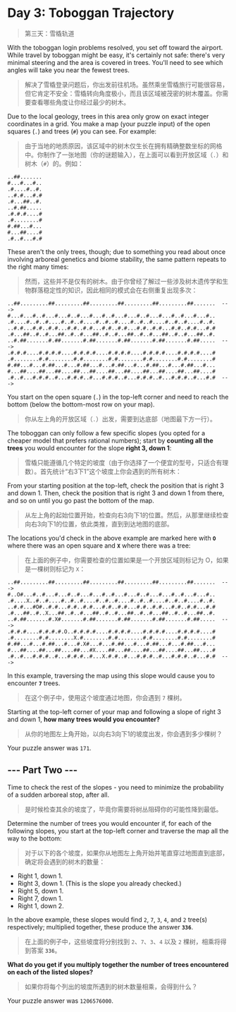 # Day 3: Toboggan Trajectory

> 第三天：雪橇轨道

With the toboggan login problems resolved, you set off toward the airport. While travel by toboggan might be easy, it's certainly not safe: there's very minimal steering and the area is covered in trees. You'll need to see which angles will take you near the fewest trees.

> 解决了雪橇登录问题后，你出发前往机场。虽然乘坐雪橇旅行可能很容易，但它肯定不安全：雪橇转向角度极小，而且该区域被茂密的树木覆盖。你需要查看哪些角度让你经过最少的树木。

Due to the local geology, trees in this area only grow on exact integer coordinates in a grid. You make a map (your puzzle input) of the open squares (`.`) and trees (`#`) you can see. For example:

> 由于当地的地质原因，该区域中的树木仅生长在拥有精确整数坐标的网格中。你制作了一张地图（你的谜题输入），在上面可以看到开放区域（`.`）和树木（`#`）的。例如：

```'
..##.......
#...#...#..
.#....#..#.
..#.#...#.#
.#...##..#.
..#.##.....
.#.#.#....#
.#........#
#.##...#...
#...##....#
.#..#...#.#
```

These aren't the only trees, though; due to something you read about once involving arboreal genetics and biome stability, the same pattern repeats to the right many times:

> 然而，这些并不是仅有的树木。由于你曾经了解过一些涉及树木遗传学和生物群落稳定性的知识，因此相同的模式会在右侧重复出现多次：

```'
..##.........##.........##.........##.........##.........##.......  --->
#...#...#..#...#...#..#...#...#..#...#...#..#...#...#..#...#...#..
.#....#..#..#....#..#..#....#..#..#....#..#..#....#..#..#....#..#.
..#.#...#.#..#.#...#.#..#.#...#.#..#.#...#.#..#.#...#.#..#.#...#.#
.#...##..#..#...##..#..#...##..#..#...##..#..#...##..#..#...##..#.
..#.##.......#.##.......#.##.......#.##.......#.##.......#.##.....  --->
.#.#.#....#.#.#.#....#.#.#.#....#.#.#.#....#.#.#.#....#.#.#.#....#
.#........#.#........#.#........#.#........#.#........#.#........#
#.##...#...#.##...#...#.##...#...#.##...#...#.##...#...#.##...#...
#...##....##...##....##...##....##...##....##...##....##...##....#
.#..#...#.#.#..#...#.#.#..#...#.#.#..#...#.#.#..#...#.#.#..#...#.#  --->
```

You start on the open square (`.`) in the top-left corner and need to reach the bottom (below the bottom-most row on your map).

> 你从左上角的开放区域（`.`）出发，需要到达底部（地图最下方一行）。

The toboggan can only follow a few specific slopes (you opted for a cheaper model that prefers rational numbers); start by **counting all the trees** you would encounter for the slope **right 3, down 1**:

> 雪橇只能遵循几个特定的坡度（由于你选择了一个便宜的型号，只适合有理数）。首先统计“右3下1”这个坡度上你会遇到的所有树木：

From your starting position at the top-left, check the position that is right 3 and down 1. Then, check the position that is right 3 and down 1 from there, and so on until you go past the bottom of the map.

> 从左上角的起始位置开始，检查向右3向下1的位置。然后，从那里继续检查向右3向下1的位置，依此类推，直到到达地图的底部。

The locations you'd check in the above example are marked here with **`O`** where there was an open square and **`X`** where there was a tree:

> 在上面的例子中，你需要检查的位置如果是一个开放区域则标记为 O，如果是一棵树则标记为 `X`：

```'
..##.........##.........##.........##.........##.........##.......  --->
#..O#...#..#...#...#..#...#...#..#...#...#..#...#...#..#...#...#..
.#....X..#..#....#..#..#....#..#..#....#..#..#....#..#..#....#..#.
..#.#...#O#..#.#...#.#..#.#...#.#..#.#...#.#..#.#...#.#..#.#...#.#
.#...##..#..X...##..#..#...##..#..#...##..#..#...##..#..#...##..#.
..#.##.......#.X#.......#.##.......#.##.......#.##.......#.##.....  --->
.#.#.#....#.#.#.#.O..#.#.#.#....#.#.#.#....#.#.#.#....#.#.#.#....#
.#........#.#........X.#........#.#........#.#........#.#........#
#.##...#...#.##...#...#.X#...#...#.##...#...#.##...#...#.##...#...
#...##....##...##....##...#X....##...##....##...##....##...##....#
.#..#...#.#.#..#...#.#.#..#...X.#.#..#...#.#.#..#...#.#.#..#...#.#  --->
```

In this example, traversing the map using this slope would cause you to encounter **`7`** trees.

> 在这个例子中，使用这个坡度通过地图，你会遇到 `7` 棵树。

Starting at the top-left corner of your map and following a slope of right 3 and down 1, **how many trees would you encounter?**

> 从你的地图左上角开始，以向右3向下1的坡度出发，你会遇到多少棵树？

Your puzzle answer was `171`.

## --- Part Two ---

Time to check the rest of the slopes - you need to minimize the probability of a sudden arboreal stop, after all.

> 是时候检查其余的坡度了，毕竟你需要将树丛阻碍你的可能性降到最低。

Determine the number of trees you would encounter if, for each of the following slopes, you start at the top-left corner and traverse the map all the way to the bottom:

> 对于以下的各个坡度，如果你从地图左上角开始并笔直穿过地图直到底部，确定将会遇到的树木的数量：

- Right 1, down 1.
- Right 3, down 1. (This is the slope you already checked.)
- Right 5, down 1.
- Right 7, down 1.
- Right 1, down 2.

In the above example, these slopes would find `2`, `7`, `3`, `4`, and `2` tree(s) respectively; multiplied together, these produce the answer **`336`**.

> 在上面的例子中，这些坡度将分别找到 `2`、`7`、`3`、`4` 以及 `2` 棵树，相乘将得到答案 **`336`**。

**What do you get if you multiply together the number of trees encountered on each of the listed slopes?**

> 如果你将每个列出的坡度所遇到的树木数量相乘，会得到什么？

Your puzzle answer was `1206576000`.
